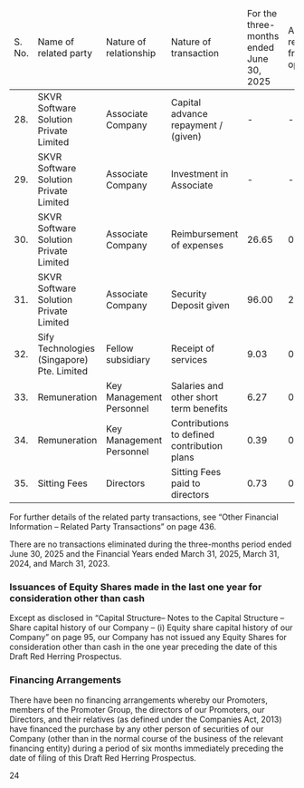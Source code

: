 <table><thead><tr><td>S. No.</td><td>Name of related party</td><td>Nature of relationship</td><td>Nature of transaction</td><td>For the three-months ended June 30, 2025</td><td>As a % of revenue from operations</td><td>For the year ended March 31, 2025</td><td>As a % of revenue from operations</td><td>For the year ended March 31, 2024</td><td>As a % of revenue from operations</td><td>For the year ended March 31, 2023</td><td>As a % of revenue from operations</td></tr></thead><tbody><tr><td>28.</td><td>SKVR Software Solution Private Limited</td><td>Associate Company</td><td>Capital advance repayment / (given)</td><td>-</td><td>-</td><td>3,606.90</td><td>25.25%</td><td>(1,639.70)</td><td>(14.72 %)</td><td>-</td><td>-</td></tr><tr><td>29.</td><td>SKVR Software Solution Private Limited</td><td>Associate Company</td><td>Investment in Associate</td><td>-</td><td>-</td><td>-</td><td>-</td><td>196.00</td><td>1.76%</td><td>-</td><td>-</td></tr><tr><td>30.</td><td>SKVR Software Solution Private Limited</td><td>Associate Company</td><td>Reimbursement of expenses</td><td>26.65</td><td>0.67%</td><td>-</td><td>-</td><td>-</td><td>-</td><td>-</td><td>-</td></tr><tr><td>31.</td><td>SKVR Software Solution Private Limited</td><td>Associate Company</td><td>Security Deposit given</td><td>96.00</td><td>2.41%</td><td>-</td><td>-</td><td>-</td><td>-</td><td>-</td><td>-</td></tr><tr><td>32.</td><td>Sify Technologies (Singapore) Pte. Limited</td><td>Fellow subsidiary</td><td>Receipt of services</td><td>9.03</td><td>0.23%</td><td>-</td><td>-</td><td>-</td><td>-</td><td>-</td><td>-</td></tr><tr><td>33.</td><td>Remuneration</td><td>Key Management Personnel</td><td>Salaries and other short term benefits</td><td>6.27</td><td>0.16%</td><td>2.47</td><td>0.02%</td><td>2.10</td><td>0.02%</td><td>1.75</td><td>0.02%</td></tr><tr><td>34.</td><td>Remuneration</td><td>Key Management Personnel</td><td>Contributions to defined contribution plans</td><td>0.39</td><td>0.01%</td><td>0.15</td><td>0.00%</td><td>0.13</td><td>0.00%</td><td>0.08</td><td>0.00%</td></tr><tr><td>35.</td><td>Sitting Fees</td><td>Directors</td><td>Sitting Fees paid to directors</td><td>0.73</td><td>0.02%</td><td>2.65</td><td>0.02%</td><td>0.35</td><td>0.00%</td><td>0.25</td><td>0.00%</td></tr></tbody></table>

For further details of the related party transactions, see “Other Financial Information – Related Party Transactions” on page 436.

There are no transactions eliminated during the three-months period ended June 30, 2025 and the Financial Years ended March 31, 2025, March 31, 2024, and March 31, 2023.

### Issuances of Equity Shares made in the last one year for consideration other than cash

Except as disclosed in “Capital Structure– Notes to the Capital Structure – Share capital history of our Company – (i) Equity share capital history of our Company” on page 95, our Company has not issued any Equity Shares for consideration other than cash in the one year preceding the date of this Draft Red Herring Prospectus.

### Financing Arrangements

There have been no financing arrangements whereby our Promoters, members of the Promoter Group, the directors of our Promoters, our Directors, and their relatives (as defined under the Companies Act, 2013) have financed the purchase by any other person of securities of our Company (other than in the normal course of the business of the relevant financing entity) during a period of six months immediately preceding the date of filing of this Draft Red Herring Prospectus.

24